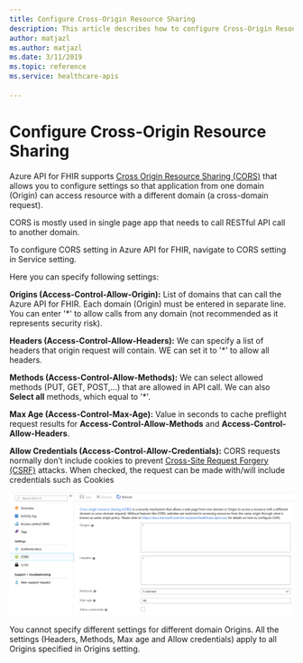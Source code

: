 ```yaml
---
title: Configure Cross-Origin Resource Sharing
description: This article describes how to configure Cross-Origin Resource sharing CORS in Azure API for FHIR.
author: matjazl
ms.author: matjazl 
ms.date: 3/11/2019
ms.topic: reference
ms.service: healthcare-apis

---
```

# Configure Cross-Origin Resource Sharing

Azure API for FHIR supports [Cross Origin Resource Sharing (CORS)](https://wikipedia.org/wiki/Cross-Origin_Resource_Sharing) that allows you to configure settings so that application from one domain (Origin) can access resource  with a different domain (a cross-domain request).

CORS is mostly used in single page app that needs to call RESTful API call to another domain.

To configure CORS setting in Azure API for FHIR, navigate to CORS setting in Service setting. 

Here you can specify following settings:

**Origins (Access-Control-Allow-Origin):** List of domains that can call the Azure API for FHIR. Each domain (Origin) must be entered in separate line. You can enter '*' to allow calls from any domain (not recommended as it represents security risk).

**Headers (Access-Control-Allow-Headers):** We can specify a list of headers that origin request will contain. WE can set it to '*' to allow all headers. 

**Methods (Access-Control-Allow-Methods):** We can select allowed methods (PUT, GET, POST,...) that are allowed in API call. We can also **Select all** methods, which equal to '*'.

**Max Age (Access-Control-Max-Age):** Value in seconds to cache preflight request results for **Access-Control-Allow-Methods** and **Access-Control-Allow-Headers**. 

**Allow Credentials (Access-Control-Allow-Credentials):** CORS requests normally don’t include cookies to prevent [Cross-Site Request Forgery (CSRF)](https://en.wikipedia.org/wiki/Cross-site_request_forgery) attacks. When checked, the request can be made with/will include credentials such as Cookies

![](media/cors/cors.png)

You cannot specify different settings for different domain Origins. All the settings (Headers, Methods, Max age and Allow credentials) apply to all Origins specified in Origins setting.
